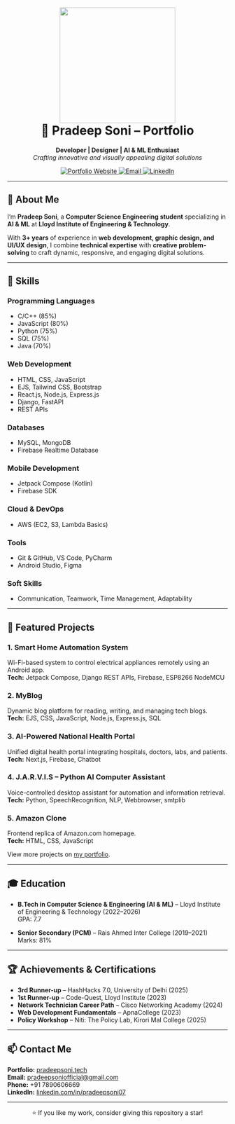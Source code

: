 
<h1 align="center">
  <img width="264" height="264 alt="Fox-Icon" src="https://github.com/user-attachments/assets/49fa5317-0b07-47d9-84cd-74321db96608" /><br>
  🚀 Pradeep Soni – Portfolio
</h1>

<p align="center">
  <strong>Developer | Designer | AI & ML Enthusiast</strong><br>
  <em>Crafting innovative and visually appealing digital solutions</em>
</p>

<p align="center">
  <a href="https://pradeepsoni.tech" target="_blank">
    <img src="https://img.shields.io/badge/Website-pradeepsoni.tech-blue?style=for-the-badge&logo=google-chrome" alt="Portfolio Website">
  </a>
  <a href="mailto:pradeepsoniofficial@gmail.com">
    <img src="https://img.shields.io/badge/Email-pradeepsoniofficial%40gmail.com-red?style=for-the-badge&logo=gmail" alt="Email">
  </a>
  <a href="https://www.linkedin.com/in/pradeepsoni07" target="_blank">
    <img src="https://img.shields.io/badge/LinkedIn-Pradeep%20Soni-blue?style=for-the-badge&logo=linkedin" alt="LinkedIn">
  </a>
</p>

---

## 📌 About Me
I’m **Pradeep Soni**, a **Computer Science Engineering student** specializing in **AI & ML** at **Lloyd Institute of Engineering & Technology**.

With **3+ years** of experience in **web development, graphic design, and UI/UX design**, I combine **technical expertise** with **creative problem-solving** to craft dynamic, responsive, and engaging digital solutions.

---

## 🎯 Skills

### **Programming Languages**
- C/C++ (85%)
- JavaScript (80%)
- Python (75%)
- SQL (75%)
- Java (70%)

### **Web Development**
- HTML, CSS, JavaScript
- EJS, Tailwind CSS, Bootstrap
- React.js, Node.js, Express.js
- Django, FastAPI
- REST APIs

### **Databases**
- MySQL, MongoDB
- Firebase Realtime Database

### **Mobile Development**
- Jetpack Compose (Kotlin)
- Firebase SDK

### **Cloud & DevOps**
- AWS (EC2, S3, Lambda Basics)

### **Tools**
- Git & GitHub, VS Code, PyCharm
- Android Studio, Figma

### **Soft Skills**
- Communication, Teamwork, Time Management, Adaptability

---

## 💼 Featured Projects

### **1. Smart Home Automation System**
Wi-Fi-based system to control electrical appliances remotely using an Android app.  
**Tech:** Jetpack Compose, Django REST APIs, Firebase, ESP8266 NodeMCU

### **2. MyBlog**
Dynamic blog platform for reading, writing, and managing tech blogs.  
**Tech:** EJS, CSS, JavaScript, Node.js, Express.js, SQL

### **3. AI-Powered National Health Portal**
Unified digital health portal integrating hospitals, doctors, labs, and patients.  
**Tech:** Next.js, Firebase, Chatbot

### **4. J.A.R.V.I.S – Python AI Computer Assistant**
Voice-controlled desktop assistant for automation and information retrieval.  
**Tech:** Python, SpeechRecognition, NLP, Webbrowser, smtplib

### **5. Amazon Clone**
Frontend replica of Amazon.com homepage.  
**Tech:** HTML, CSS, JavaScript

View more projects on [my portfolio](https://pradeepsoni.tech).

---

## 🎓 Education

- **B.Tech in Computer Science & Engineering (AI & ML)** – Lloyd Institute of Engineering & Technology (2022–2026)  
  GPA: 7.7

- **Senior Secondary (PCM)** – Rais Ahmed Inter College (2019–2021)  
  Marks: 81%

---

## 🏆 Achievements & Certifications
- **3rd Runner-up** – HashHacks 7.0, University of Delhi (2025)
- **1st Runner-up** – Code-Quest, Lloyd Institute (2023)
- **Network Technician Career Path** – Cisco Networking Academy (2024)
- **Web Development Fundamentals** – ApnaCollege (2023)
- **Policy Workshop** – Niti: The Policy Lab, Kirori Mal College (2025)

---

## 📫 Contact Me

**Portfolio:** [pradeepsoni.tech](https://pradeepsoni.tech)  
**Email:** [pradeepsoniofficial@gmail.com](mailto:pradeepsoniofficial@gmail.com)  
**Phone:** +91 7890606669  
**LinkedIn:** [linkedin.com/in/pradeepsoni07](https://linkedin.com/in/pradeepsoni07)  

---

<p align="center">
  ⭐ If you like my work, consider giving this repository a star!
</p>
